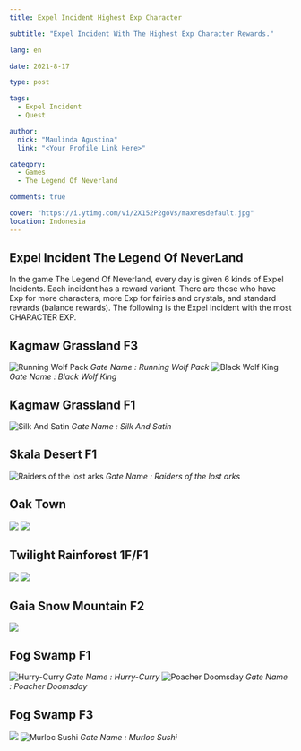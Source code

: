 ```yaml
---
title: Expel Incident Highest Exp Character

subtitle: "Expel Incident With The Highest Exp Character Rewards."

lang: en

date: 2021-8-17

type: post

tags:
  - Expel Incident
  - Quest

author:
  nick: "Maulinda Agustina"
  link: "<Your Profile Link Here>"

category:
  - Games
  - The Legend Of Neverland

comments: true

cover: "https://i.ytimg.com/vi/2X152P2goVs/maxresdefault.jpg"
location: Indonesia
---
```


<style>em::before{content: "Gate Name : ";}</style>
  
## Expel Incident The Legend Of NeverLand
In the game The Legend Of Neverland, every day is given 6 kinds of Expel Incidents. Each incident has a reward variant. There are those who have Exp for more characters, more Exp for fairies and crystals, and standard rewards (balance rewards). The following is the Expel Incident with the most CHARACTER EXP.

## Kagmaw Grassland F3
![Running Wolf Pack](./Exp%20Char/Kagmaw%20Grassland%20F3.png)
  *Running Wolf Pack*
![Black Wolf King](./Exp%20Char/../Exp%20Char/Kagmaw%20Grassland%20F3%202.png)
  *Black Wolf King*

## Kagmaw Grassland F1
![Silk And Satin](../../The%20Legend%20Of%20Neverland/Expel%20Incident/Exp%20Char/Kagmaw%20Grassland%20F1.png)
*Silk And Satin*

## Skala Desert F1
![Raiders of the lost arks](Exp%20Char/Skala%20Desert%20F1.png)
*Raiders of the lost arks*

## Oak Town
![](Exp%20Char/Oak%20Town%202.png)
![](Exp%20Char/Oak%20Town.png)

## Twilight Rainforest 1F/F1
![](Exp%20Char/Twilight%20Rainforest%201F.png)
![](Exp%20Char/Twilight%20Rainforest%20F1.png)

## Gaia Snow Mountain F2
![](./Exp%20Char/Gaia%20Snow%20Mountain%20F2.png)

## Fog Swamp F1
![Hurry-Curry](./Exp%20Char/Fog%20Swamp%20F1.png)
*Hurry-Curry*
![Poacher Doomsday](https://cdn.discordapp.com/attachments/875357200913162342/880940999810121728/Screenshot_20210828-052408.png)
*Poacher Doomsday*

## Fog Swamp F3
![](./Exp%20Char/Fog%20Swamp%20F3.png)
![Murloc Sushi](./Exp%20Char/Fog%20Swamp%20F3%202.png)
*Murloc Sushi*
